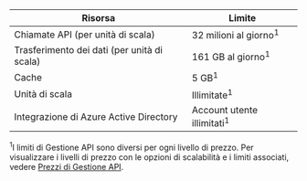 | Risorsa | Limite |
| --- | --- |
| Chiamate API (per unità di scala) |32 milioni al giorno<sup>1</sup> |
| Trasferimento dei dati (per unità di scala) |161 GB al giorno<sup>1</sup> |
| Cache |5 GB<sup>1</sup> |
| Unità di scala |Illimitate<sup>1</sup> |
| Integrazione di Azure Active Directory |Account utente illimitati<sup>1</sup> |

<sup>1</sup>I limiti di Gestione API sono diversi per ogni livello di prezzo. Per visualizzare i livelli di prezzo con le opzioni di scalabilità e i limiti associati, vedere [Prezzi di Gestione API](https://azure.microsoft.com/pricing/details/api-management/).



<!--HONumber=Nov16_HO3-->


